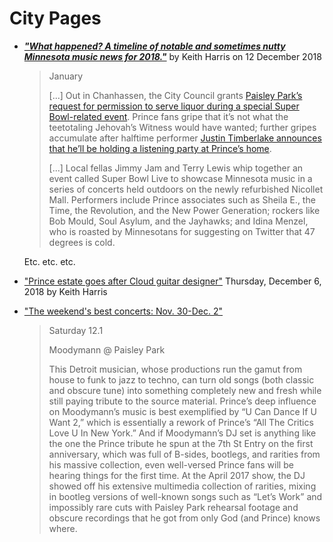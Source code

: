 
# City Pages

 - [***"What happened? A timeline of notable and sometimes nutty Minnesota music news for 2018."***](http://www.citypages.com/music/what-happened-a-timeline-of-notable-and-sometimes-nutty-minnesota-music-news-for-2018/502511921) by Keith Harris on 12 December 2018

    > January
    >
    > [...] Out in Chanhassen, the City Council grants [Paisley Park’s request for permission to serve liquor during a special Super Bowl-related event](http://citypages.com/music/chanhassen-oks-booze-at-princes-paisley-park-during-super-bowl/468469933). Prince fans gripe that it’s not what the teetotaling Jehovah’s Witness would have wanted; further gripes accumulate after halftime performer [Justin Timberlake announces that he’ll be holding a listening party at Prince’s home](http://citypages.com/music/prince-mocking-white-guy-justin-timberlake-to-hold-paisley-park-event/469275643).
    >
    > [...] Local fellas Jimmy Jam and Terry Lewis whip together an event called Super Bowl Live to showcase Minnesota music in a series of concerts held outdoors on the newly refurbished Nicollet Mall. Performers include Prince associates such as Sheila E., the Time, the Revolution, and the New Power Generation; rockers like Bob Mould, Soul Asylum, and the Jayhawks; and Idina Menzel, who is roasted by Minnesotans for suggesting on Twitter that 47 degrees is cold.
    
    Etc. etc. etc.
    
 - ["Prince estate goes after Cloud guitar designer"](http://www.citypages.com/music/prince-estate-goes-after-cloud-guitar-designer/502027422) Thursday, December 6, 2018 by Keith Harris 
 
 - ["The weekend's best concerts: Nov. 30-Dec. 2"](http://www.citypages.com/music/the-weekends-best-concerts-nov-30-dec-2/501601302)
 
    > Saturday 12.1
    >
    > Moodymann @ Paisley Park
    >
    > This Detroit musician, whose productions run the gamut from house to funk to jazz to techno, can turn old songs (both classic and obscure tune) into something completely new and fresh while still paying tribute to the source material. Prince’s deep influence on Moodymann’s music is best exemplified by “U Can Dance If U Want 2,” which is essentially a rework of Prince’s “All The Critics Love U In New York.” And if Moodymann’s DJ set is anything like the one the Prince tribute he spun at the 7th St Entry on the first anniversary, which was full of B-sides, bootlegs, and rarities from his massive collection, even well-versed Prince fans will be hearing things for the first time. At the April 2017 show, the DJ showed off his extensive multimedia collection of rarities, mixing in bootleg versions of well-known songs such as “Let’s Work” and impossibly rare cuts with Paisley Park rehearsal footage and obscure recordings that he got from only God (and Prince) knows where. 
    
